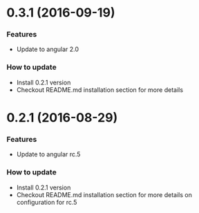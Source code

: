 <a name="0.3.1"></a>
# 0.3.1 (2016-09-19)

### Features

* Update to angular 2.0

### How to update

* Install 0.2.1 version
* Checkout README.md installation section for more details

<a name="0.2.1"></a>
# 0.2.1 (2016-08-29)

### Features

* Update to angular rc.5

### How to update

* Install 0.2.1 version
* Checkout README.md installation section for more details on configuration for rc.5
